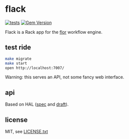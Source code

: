 
# flack

[![tests](https://github.com/floraison/flack/workflows/test/badge.svg)](https://github.com/floraison/flack/actions)
[![Gem Version](https://badge.fury.io/rb/flack.svg)](http://badge.fury.io/rb/flack)

Flack is a Rack app for the [flor](https://github.com/floraison/flor) workflow engine.


## test ride

```sh
make migrate
make start
open http://localhost:7007/
```

Warning: this serves an API, not some fancy web interface.


## api

Based on HAL ([spec](http://stateless.co/hal_specification.html) and [draft](https://tools.ietf.org/html/draft-kelly-json-hal-08)).


## license

MIT, see [LICENSE.txt](LICENSE.txt)

